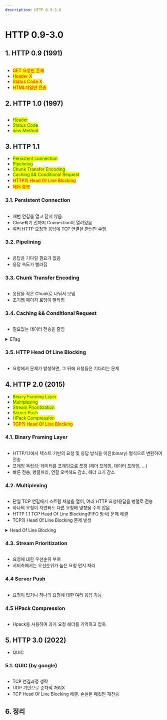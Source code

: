 ```yaml
---
description: HTTP 0.9-3.0
---
```


# HTTP 0.9-3.0

## 1. HTTP 0.9 (1991)

<figure><img src="../.gitbook/assets/image (9) (1) (1).png" alt=""><figcaption></figcaption></figure>

* <mark style="color:red;">GET 요청만 존재</mark>
* <mark style="color:red;">Header X</mark>
* <mark style="color:red;">Status Code X</mark>
* <mark style="color:red;">HTML파일만 전송</mark>

## 2. HTTP 1.0 (1997)

<figure><img src="../.gitbook/assets/image (262).png" alt=""><figcaption></figcaption></figure>

* <mark style="color:green;">Header</mark>
* <mark style="color:green;">Status Code</mark>
* <mark style="color:green;">new Method</mark>

## 3. HTTP 1.1

* <mark style="color:green;">Persistent connection</mark>
* <mark style="color:green;">Pipelining</mark>
* <mark style="color:green;">Chunk Transfer Encoding</mark>
* <mark style="color:green;">Caching && Conditional Request</mark>
* <mark style="color:red;">HTTP의 Head Of Line Blocking</mark>
* <mark style="color:red;">헤더 중복</mark>

### 3.1. Persistent Connection

<figure><img src="../.gitbook/assets/image (263).png" alt=""><figcaption></figcaption></figure>

* 매번 연결을 열고 닫지 않음.
* Close되기 전까지 Connection이 열려있음
* 여러 HTTP 요청과 응답에 TCP 연결을 한번만 수행

### 3.2. Pipelining

<figure><img src="../.gitbook/assets/image (264).png" alt=""><figcaption></figcaption></figure>

* 응답을 기다릴 필요가 없음
* 응답 속도가 빨라짐

### 3.3. Chunk Transfer Encoding

<figure><img src="../.gitbook/assets/image (266).png" alt=""><figcaption></figcaption></figure>

* 응답을 작은 Chunk로 나눠서 보냄
* 초기웹 페이지 로딩이  빨라짐

### 3.4. Caching && Conditional Request

<figure><img src="../.gitbook/assets/image (267).png" alt=""><figcaption></figcaption></figure>

* 필요없는 데이터 전송을 줄임

<details>

<summary>ETag</summary>

* ETag는 서버가 특정 리소스의 버전을 나타내기 위해 생성하는 해시 값 또는 고유 식별자

Server: 리소스 제공시 ETag 포함

```vbnet
HTTP/1.1 200 OK
ETag: "12345abcd"
```

**Client: 캐싱된 ETag로 조건부 요청**\
클라이언트는 서버로 리소스를 재요청할 때, 이전에 받은 ETag 값을 요청 헤더에 포함시켜 전송.

```mathematica
If-None-Match: "12345abcd"
```

**Server: 변경되지 않음**

```mathematica
HTTP/1.1 304 Not Modified
```

클라이언트는 기존에 캐싱된 리소스를 사용합니다.

**Server: 변경됨**

```vbnet
HTTP/1.1 200 OK
ETag: "67890efgh"
```

새로운 리소스 데이터를 제공하며 ETag를 업데이트합니다.



</details>

### 3.5. HTTP Head Of Line Blocking

<figure><img src="../.gitbook/assets/image (268).png" alt=""><figcaption></figcaption></figure>

* 요청에서 문제가 발생하면, 그 뒤에 요청들은 기다리는 문제

## 4. HTTP 2.0 (2015)

* <mark style="color:green;">Binary Framing Layer</mark>
* <mark style="color:green;">Multiplexing</mark>
* <mark style="color:green;">Stream Prioritization</mark>
* <mark style="color:green;">Server Push</mark>
* <mark style="color:green;">HPack Compression</mark>
* <mark style="color:red;">TCP의 Head Of Line Blocking</mark>

### 4.1. Binary Framing Layer

<figure><img src="../.gitbook/assets/image (269).png" alt=""><figcaption></figcaption></figure>

* HTTP/1.1에서 텍스트 기반의 요청 및 응답 방식을 이진(binary) 형식으로 변환하여 전송
* 프레임 독립성: 데이터를 프레임으로 쪼갬 (헤더 프레임, 데이터 프레임, ...)
* 빠른 전송, 병렬처리, 연결 오버헤드 감소, 헤더 크기 감소

### 4.2. Multiplexing

<figure><img src="../.gitbook/assets/image (270).png" alt=""><figcaption></figcaption></figure>

* 단일 TCP 연결에서 스트림 채널을 열어, 여러 HTTP 요청/응답을 병렬로 전송
* 하나의 요청이 지연되도 다른 요청에 영향을 주지 않음
* HTTP 1.1 TCP Head Of Line Blocking(FIFO 방식) 문제 해결
* TCP의 Head Of Line Blocking 문제 발생

<details>

<summary>Head Of Line Blocking</summary>

앞의 작업에서 문제가 발생하면 뒤에 있는 작업들이 Block 되는 상황



HTTP Head Of Line Blocking

요청1, 요청2, 요청3

**HTTP에서 만약 `요청1`에 문제가 발생(패킷 손실) 한다면?**

1. HTTP/1.1은 **단일 TCP 연결당 하나의 요청/응답만 처리**할 수 있음. **직렬화**된 요청/응답만 가능하기 때문에 **앞선 요청이 지연되면 이후 요청도 지연**
2. 요청1이 손실되었으므로, **요청2**와 **요청3**는 **같은 연결 위에 있기 때문에** 대기.
3. 이미 **요청2**가 도착했더라도, **앞선 요청1의 응답이 끝나지 않으면** 애플리케이션에 전달되지 않음.



TCP Head Of Line Blocking

요청1a, 요청2a, 요청3a, 요청1b, 요청2b, 요청3b, 요청1c, 요청2c, 요청3c

**TCP에서 만약 `요청3a`에 문제가 발생(패킷 손실)한다면?**

1. TCP는 **단일 바이트 스트림**으로 동작하므로, 모든 데이터는 순서대로 전달되어야 함.
2. **요청3a**가 손실되었으므로, **그 이후에 도착한 모든 패킷**(`요청1b`, `요청2b`, `요청3b`, ...)은 버퍼에 대기.
3. **요청1b**는 이미 도착했더라도 **앞선 순서(요청3a)**&#xAC00; 도착하지 않았기 때문에 애플리케이션에 전달되지 않음.

즉, **요청3a**의 손실로 인해 그 뒤에 도착한 **모든 데이터**(`요청1b`부터)가 처리되지 않는 것이 **TCP의 Head-of-Line 블로킹 문제**.

</details>



### 4.3. Stream Prioritization

<figure><img src="../.gitbook/assets/image (2) (1) (1) (1) (1) (1).png" alt=""><figcaption></figcaption></figure>

* 요청에 대한 우선순위 부여
* 서버측에서는 우선순위가 높은 요청 먼저 처리

### 4.4 Server Push

<figure><img src="../.gitbook/assets/image (272).png" alt=""><figcaption></figcaption></figure>

* 요청이 없거나 하나의 요청에 대한 여러 응답 가능

### 4.5 HPack Compression

<figure><img src="../.gitbook/assets/image (274).png" alt=""><figcaption></figcaption></figure>

* Hpack을 사용하여 과거 요청 헤더를 기억하고 압축



## 5. HTTP 3.0 (2022)

* QUIC

### 5.1. QUIC (by google)

<figure><img src="../.gitbook/assets/image (276).png" alt=""><figcaption></figcaption></figure>

* TCP 연결과정 생략
* UDP 기반으로 순차적 처리X
* TCP Head Of Line Blocking 해결. 손실된 패킷만 재전송



## 6. 정리

<figure><img src="../.gitbook/assets/image (277).png" alt=""><figcaption></figcaption></figure>
